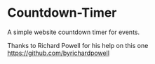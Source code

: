 Countdown-Timer
===============

A simple website countdown timer for events.

Thanks to Richard Powell for his help on this one https://github.com/byrichardpowell
